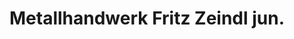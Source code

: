 ---
title: "Metallhandwerk Fritz Zeindl jun."
url: /schliersee/metallhandwerk-fritz-zeindl-jun/
shop: Schlosserei
---